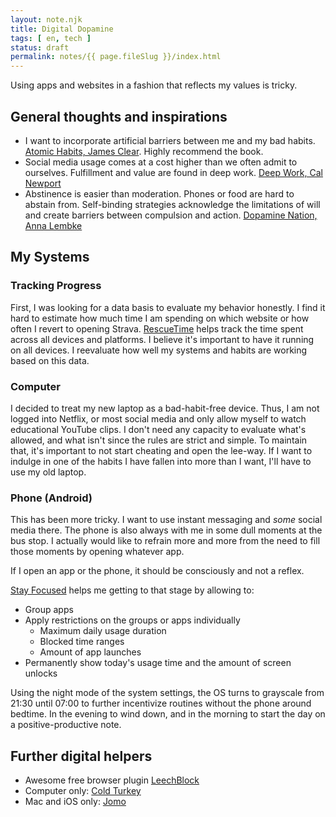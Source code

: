 ```yaml
---
layout: note.njk
title: Digital Dopamine
tags: [ en, tech ]
status: draft
permalink: notes/{{ page.fileSlug }}/index.html
---
```


Using apps and websites in a fashion that reflects my values is tricky. 

## General thoughts and inspirations
- I want to incorporate artificial barriers between me and my bad habits. [Atomic Habits, James Clear](https://www.goodreads.com/book/show/40121378-atomic-habits). Highly recommend the book.
- Social media usage comes at a cost higher than we often admit to ourselves. Fulfillment and value are found in deep work. [Deep Work, Cal Newport](https://www.goodreads.com/book/show/25744928-deep-work)
- Abstinence is easier than moderation. Phones or food are hard to abstain from. Self-binding strategies acknowledge the limitations of will and create barriers between compulsion and action. [Dopamine Nation, Anna Lembke](https://www.goodreads.com/book/show/55723020-dopamine-nation)

## My Systems
### Tracking Progress
First, I was looking for a data basis to evaluate my behavior honestly. I find it hard to estimate how much time I am spending on which website or how often I revert to opening Strava.
[RescueTime](https://www.rescuetime.com/) helps track the time spent across all devices and platforms. I believe it's important to have it running on all devices.
I reevaluate how well my systems and habits are working based on this data.

### Computer
I decided to treat my new laptop as a bad-habit-free device. Thus, I am not logged into Netflix, or most social media and only allow myself to watch educational YouTube clips. I don't need any capacity to evaluate what's allowed, and what isn't since the rules are strict and simple. To maintain that, it's important to not start cheating and open the lee-way.
If I want to indulge in one of the habits I have fallen into more than I want, I'll have to use my old laptop. 

### Phone (Android)
This has been more tricky. I want to use instant messaging and _some_ social media there. The phone is also always with me in some dull moments at the bus stop. I actually would like to refrain more and more from the need to fill those moments by opening whatever app.

If I open an app or the phone, it should be consciously and not a reflex.

[Stay Focused](https://www.stayfocused.me/) helps me getting to that stage by allowing to:
- Group apps
- Apply restrictions on the groups or apps individually
	- Maximum daily usage duration
	- Blocked time ranges
	- Amount of app launches
- Permanently show today's usage time and the amount of screen unlocks

Using the night mode of the system settings, the OS turns to grayscale from 21:30 until 07:00 to further incentivize routines without the phone around bedtime. In the evening to wind down, and in the morning to start the day on a positive-productive note.  

## Further digital helpers
- Awesome free browser plugin [LeechBlock](https://www.proginosko.com/leechblock/)
- Computer only: [Cold Turkey](https://getcoldturkey.com/)
- Mac and iOS only: [Jomo](https://jomo.so/)
